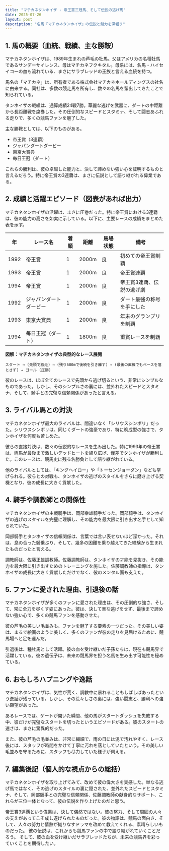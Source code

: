 ```yaml
---
title: "マチカネタンホイザ - 帝王賞三冠馬、そして伝説の逃げ馬"
date: 2025-07-26
layout: post
description: "名馬『マチカネタンホイザ』の伝説と魅力を深堀り"
---
```


## 1. 馬の概要（血統、戦績、主な勝鞍）

マチカネタンホイザは、1989年生まれの芦毛の牡馬。父はアメリカの名種牡馬であるサンデーサイレンス、母はマチカネフクキタル。母系には、名馬・ハイセイコーの血も流れている、まさにサラブレッドの王族と言える血統を持つ。

馬名の「マチカネ」は、所有者である株式会社マチカネホールディングスの社名に由来する。同社は、多数の競走馬を所有し、数々の名馬を輩出してきたことで知られている。

タンホイザの戦績は、通算成績24戦7勝。華麗な逃げを武器に、ダートの中距離から長距離戦を席巻した。その圧倒的なスピードとスタミナ、そして闘志あふれる走りで、多くの競馬ファンを魅了した。

主な勝鞍としては、以下のものがある。

* 帝王賞（3連覇）
* ジャパンダートダービー
* 東京大賞典
* 毎日王冠（ダート）

これらの勝利は、彼の卓越した能力と、決して諦めない強い心を証明するものと言えるだろう。特に帝王賞の3連覇は、まさに伝説として語り継がれる偉業である。


## 2. 成績と活躍エピソード（図表があれば出力）

マチカネタンホイザの活躍は、まさに圧巻だった。特に帝王賞における3連覇は、彼の能力の高さを如実に示している。以下に、主要レースの成績をまとめた表を示す。

| 年 | レース名             | 着順 | 距離 | 馬場状態 | 備考                                      |
|----|----------------------|-----|-----|---------|-------------------------------------------|
| 1992 | 帝王賞               | 1   | 2000m | 良      | 初めての帝王賞制覇                         |
| 1993 | 帝王賞               | 1   | 2000m | 良      | 帝王賞連覇                                |
| 1994 | 帝王賞               | 1   | 2000m | 良      | 帝王賞3連覇、伝説の逃げ劇                  |
| 1992 | ジャパンダートダービー | 1   | 2000m | 良      | ダート最強の称号を手にした                 |
| 1993 | 東京大賞典           | 1   | 2000m | 良      | 年末のグランプリを制覇                     |
| 1994 | 毎日王冠（ダート）    | 1   | 1800m | 良      | 重賞レースを制覇                           |


**図解：マチカネタンホイザの典型的なレース展開**

```
スタート → (先頭で独走) → (残り600mで後続を引き離す) → (最後の直線でもペースを落とさず) → ゴール (圧勝)
```

彼のレースは、ほぼ全てのレースで先頭から逃げ切るという、非常にシンプルなものであった。しかし、そのシンプルさの裏には、並外れたスピードとスタミナ、そして、騎手との完璧な信頼関係があったと言える。


## 3. ライバル馬との対決

マチカネタンホイザ最大のライバルは、間違いなく「シリウスシンボリ」だった。シリウスシンボリは、同じくダートの強豪であり、特に晩成型の強さで、タンホイザを何度も苦しめた。

彼らの直接対決は、数々の伝説的なレースを生み出した。特に1993年の帝王賞は、両馬が最後まで激しいデッドヒートを繰り広げ、僅差でタンホイザが勝利した。このレースは、競馬史に残る名勝負として語り継がれている。

他のライバルとしては、「キングヘイロー」や「トーセンジョーダン」なども挙げられる。彼らとの対戦も、タンホイザの逃げのスタイルをさらに磨き上げる契機となり、彼の成長に大きく貢献した。


## 4. 騎手や調教師との関係性

マチカネタンホイザの主戦騎手は、岡部幸雄騎手だった。岡部騎手は、タンホイザの逃げのスタイルを完璧に理解し、その能力を最大限に引き出す名手として知られていた。

岡部騎手とタンホイザの信頼関係は、言葉では言い表せないほど深かった。それは、息の合った騎乗ぶり、そして、幾多の困難を乗り越えてきた経験から生まれたものだったと言える。

調教師は、佐藤正雄調教師。佐藤調教師は、タンホイザの才能を見抜き、その能力を最大限に引き出すためのトレーニングを施した。佐藤調教師の指導は、タンホイザの成長に大きく貢献しただけでなく、彼のメンタル面も支えた。


## 5. ファンに愛された理由、引退後の話

マチカネタンホイザが多くのファンに愛された理由は、その圧倒的な強さ、そして、常に全力を尽くす姿にあった。彼は、決して楽な逃げをせず、最後まで諦めない強い心で、多くの競馬ファンを感動させた。

彼の芦毛の美しい毛並みも、ファンを魅了する要素の一つだった。その美しい姿は、まるで絵画のように美しく、多くのファンが彼の走りを見届けるために、競馬場へと足を運んだ。

引退後は、種牡馬として活躍。彼の血を受け継いだ子孫たちは、現在も競馬界で活躍している。彼の遺伝子は、未来の競馬界を担う名馬を生み出す可能性を秘めている。


## 6. おもしろハプニングや逸話

マチカネタンホイザは、気性が荒く、調教中に暴れることもしばしばあったという逸話が残っている。しかし、その荒々しさの裏には、強い闘志と、勝利への強い願望があった。

あるレースでは、ゲートが開いた瞬間、他の馬がスタートダッシュを失敗する中、彼だけが完璧なスタートを切ったというエピソードがある。彼のスタートの速さは、まさに驚異的だった。

また、彼の芦毛の毛並みは、非常に繊細で、雨の日には泥で汚れやすく、レース後には、スタッフが時間をかけて丁寧に汚れを落としていたという。その美しい毛並みを守るために、スタッフも尽力していた様子が伺える。


## 7. 編集後記（個人的な視点からの総括）

マチカネタンホイザを取り上げてみて、改めて彼の偉大さを実感した。単なる逃げ馬ではなく、その逃げのスタイルの裏に隠された、並外れたスピードとスタミナ、そして、岡部騎手との完璧な信頼関係、佐藤調教師の献身的なサポート、これらが三位一体となって、彼の伝説を作り上げたのだと思う。

帝王賞3連覇という偉業は、決して偶然ではない。彼の努力、そして周囲の人々の支えがあってこそ成し遂げられたものだった。彼の物語は、競馬の面白さ、そして、人々の努力と情熱が織りなすドラマを改めて教えてくれる、素晴らしいものだった。  彼の伝説は、これからも競馬ファンの中で語り継がれていくことだろう。  そして、彼の血を受け継いだサラブレッドたちが、未来の競馬界を彩っていくことを期待したい。
